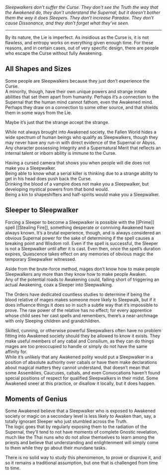 
_Sleepwalkers don’t suffer the Curse. They don’t see the Truth the way that the Awakened do, they don’t understand the Supernal, but it doesn’t bother them the way it does Sleepers. They don’t increase Paradox. They don’t cause Dissonance, and they don’t forget what they’ve seen._

---

By its nature, the Lie is imperfect. As insidious as the Curse is, it is not flawless, and entropy works on everything given enough time. For these reasons, and in certain cases, out of very specific design, there are people who escape the Curse without fully Awakening.

## All Shapes and Sizes

Some people are Sleepwalkers because they just don’t experience the Curse.\
A minority, though, have their own unique powers and strange innate abilities that set them apart from humanity. Perhaps it’s a connection to the Supernal that the human mind cannot fathom, even the Awakened mind. Perhaps they draw on a connection to some other source, and that shields them in some ways from the Lie.

Maybe it’s just that the strange accept the strange.

While not always brought into Awakened society, the Fallen World hides a wide spectrum of human beings who qualify as Sleepwalkers, though they may never have any run-in with direct evidence of the Supernal or Abyss.\
Any character possessing Integrity and a Supernatural Merit that reflects an internal talent or inborn ability is immune to the Curse.

Having a cursed camera that shows you when people will die does not make you a Sleepwalker.\
Being able to know what a serial killer is thinking due to a strange ability to get in his head does push back the Curse.\
Drinking the blood of a vampire does not make you a Sleepwalker, but developing mystical powers from that bond would.\
Being a kin to shapeshifters and half-spirits would make you a Sleepwalker.

## Sleeper to Sleepwalker

Forcing a Sleeper to become a Sleepwalker is possible with the [[Prime]] spell [[Stealing Fire]], something desperate or conniving Awakened have always known. It’s a brutal experience, though, and is always considered an obvious Supernal power for the sake of determining if the spell causes a breaking point and Wisdom roll. Even if the spell is successful, the Sleeper is not a Sleepwalker until after it is cast. Even then, once the spell’s duration expires, Quiescence takes effect on any memories of obvious magic the temporary Sleepwalker witnessed.

Aside from the brute-force method, mages don’t know how to make people Sleepwalkers any more than they know how to make people Awaken.\
Any of the potential roads to Awakening could, falling short of triggering an actual Awakening, coax a Sleeper into Sleepwalking.

The Orders have dedicated countless studies to determine if being the blood relative of mages makes someone more likely to Sleepwalk, but if it does influence things it does so in such a subtle way that it’s impossible to prove. The raw power of the relative has no effect; for every apprentice whose child sees her cast spells and remembers, there’s a near-archmage with only Sleeping children and grandchildren.

Skilled, cunning, or otherwise powerful Sleepwalkers often have no problem fitting into Awakened society should they be allowed to know it exists. They make useful members of any cabal and Consilium, as they can do things mages are too preoccupied to handle or simply do not have the same affinity for.\
While it’s unlikely that any Awakened polity would put a Sleepwalker in a position of absolute authority over cabals or have them make declarations about magical matters they cannot understand, that doesn’t mean that some Assemblies, Caucuses, cabals, and even Convocations haven’t found special positions of respect for qualified Sleepwalkers in their midst. Some Awakened sneer at this practice, or disallow it locally, but it does happen.

## Moments of Genius

Some Awakened believe that a Sleepwalker who is exposed to Awakened society or magic on a secondary level is less likely to Awaken than, say, a totally ignorant Sleeper who just stumbled across the Truth.\
The logic goes that by regularly exposing them to the radiation of the Supernal, they’ll tend to not have moments of complete Gnostic revelation, much like the Thai nuns who do not allow themselves to learn among the priests and believe that understanding and enlightenment will simply come to them while they go about their mundane tasks.

There is no solid way to study this phenomenon, to prove or disprove it, and so it remains a traditional assumption, but one that is challenged from time to time.

